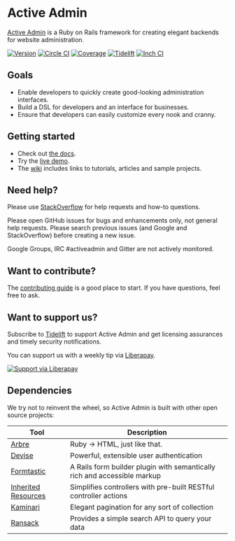 # Active Admin

[Active Admin](https://activeadmin.info) is a Ruby on Rails framework for
creating elegant backends for website administration.

[![Version         ][rubygems_badge]][rubygems]
[![Circle CI       ][circle_badge]][circle]
[![Coverage        ][coverage_badge]][coverage]
[![Tidelift        ][tidelift_badge]][tidelift]
[![Inch CI         ][inch_badge]][inch]

## Goals

* Enable developers to quickly create good-looking administration interfaces.
* Build a DSL for developers and an interface for businesses.
* Ensure that developers can easily customize every nook and cranny.

## Getting started

* Check out [the docs][docs].
* Try the [live demo][demo].
* The [wiki] includes links to tutorials, articles and sample projects.

## Need help?

Please use [StackOverflow][stackoverflow] for help requests and how-to questions.

Please open GitHub issues for bugs and enhancements only, not general help requests.
Please search previous issues (and Google and StackOverflow) before creating a new issue.

Google Groups, IRC #activeadmin and Gitter are not actively monitored.

## Want to contribute?

The [contributing guide][contributing]
is a good place to start. If you have questions, feel free to ask.

## Want to support us?

Subscribe to [Tidelift][tidelift] to support Active Admin and get licensing assurances and timely security notifications.

You can support us with a weekly tip via [Liberapay][liberapay.com].

[![Support via Liberapay][liberapay_button]][liberapay_donate]

## Dependencies

We try not to reinvent the wheel, so Active Admin is built with other open source projects:

Tool                  | Description
--------------------- | -----------
[Arbre]               | Ruby -> HTML, just like that.
[Devise]              | Powerful, extensible user authentication
[Formtastic]          | A Rails form builder plugin with semantically rich and accessible markup
[Inherited Resources] | Simplifies controllers with pre-built RESTful controller actions
[Kaminari]            | Elegant pagination for any sort of collection
[Ransack]             | Provides a simple search API to query your data

[Arbre]: https://github.com/activeadmin/arbre
[Devise]: https://github.com/plataformatec/devise
[Formtastic]: https://github.com/justinfrench/formtastic
[Inherited Resources]: https://github.com/activeadmin/inherited_resources
[Kaminari]: https://github.com/kaminari/kaminari
[Ransack]: https://github.com/activerecord-hackery/ransack

[rubygems_badge]: http://img.shields.io/gem/v/activeadmin.svg
[rubygems]: https://rubygems.org/gems/activeadmin
[circle_badge]: https://circleci.com/gh/activeadmin/activeadmin/tree/master.svg
[circle]: https://circleci.com/gh/activeadmin/activeadmin/tree/master
[coverage_badge]: https://api.codeclimate.com/v1/badges/779e407d22bacff19733/test_coverage
[coverage]: https://codeclimate.com/github/activeadmin/activeadmin/test_coverage
[inch_badge]: http://inch-ci.org/github/activeadmin/activeadmin.svg?branch=master
[inch]: http://inch-ci.org/github/activeadmin/activeadmin
[tidelift_badge]: https://tidelift.com/badges/github/activeadmin/activeadmin
[tidelift]: https://tidelift.com/subscription/pkg/rubygems-activeadmin?utm_source=rubygems-activeadmin&utm_medium=readme

[docs]: http://activeadmin.info/0-installation.html
[demo]: http://demo.activeadmin.info/admin
[wiki]: https://github.com/activeadmin/activeadmin/wiki
[stackoverflow]: http://stackoverflow.com/questions/tagged/activeadmin
[contributing]: https://github.com/activeadmin/activeadmin/blob/master/CONTRIBUTING.md
[liberapay.com]: https://liberapay.com
[liberapay_button]: https://liberapay.com/assets/widgets/donate.svg
[liberapay_donate]: https://liberapay.com/Active-Admin/donate
